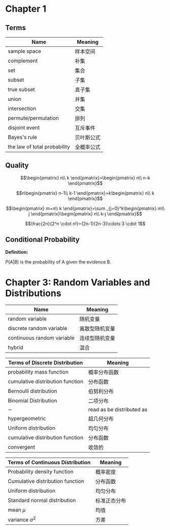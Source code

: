 <head>
  <script src="https://cdn.mathjax.org/mathjax/latest/MathJax.js?config=TeX-AMS-MML_HTMLorMML" type="text/javascript"></script>
  <script type="text/x-mathjax-config">
    MathJax.Hub.Config({
      tex2jax: {
      skipTags: ['script', 'noscript', 'style', 'textarea', 'pre'],
      inlineMath: [['$','$']]
      }
    });
  </script>
</head>

# Chapter 1

## Terms

Name|Meaning
---|---
sample space|样本空间
complement|补集
set|集合
subset|子集
true subset|真子集
union|并集
intersection|交集
permute/permutation|排列
disjoint event|互斥事件
Bayes's rule|贝叶斯公式
the law of total probability|全概率公式

## Quality

$$\begin{pmatrix}
  n\\
  k
\end{pmatrix}=\begin{pmatrix}
  n\\
  n-k
\end{pmatrix}$$

$$n\begin{pmatrix}
  n-1\\
  k-1
\end{pmatrix}=k\begin{pmatrix}
  n\\
  k
\end{pmatrix}$$

$$\begin{pmatrix}
  m+n\\
  k
\end{pmatrix}=\sum _{j=0}^k\begin{pmatrix}
  m\\
  j
\end{pmatrix}\begin{pmatrix}
  n\\
  k-j
\end{pmatrix}$$

$$\frac{2n}{2^n \cdot n!}=(2n-1)(2n-3)\cdots 3 \cdot 1$$

## Conditional Probability

**Definition:**

$P(A\lvert B)$ is the probability of A given the evidence B.

# Chapter 3: Random Variables and Distributions

Name|Meaning
---|---
random variable|随机变量
discrete random variable|离散型随机变量
continuous random variable|连续型随机变量
hybrid|混合

Terms of Discrete Distribution|Meaning
---|---
probability mass function|概率分布函数
cumulative distribution function|分布函数
Bernoulli distribution|伯努利分布
Binomial Distribution|二项分布
$\sim$|read as be distributed as
hypergeometric|超几何分布
Uniform distribution|均匀分布
cumulative distribution function|分布函数
convergent|收敛的

Terms of Continuous Distribution|Meaning
---|---
Probability density function|概率密度
Cumulative distribution function|分布函数
Uniform distribution|均匀分布
Standard normal distribution|标准正态分布
mean $\mu$ |均值
variance $\sigma ^2$|方差